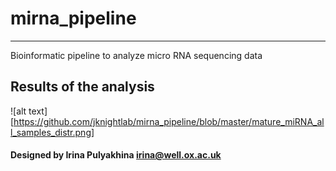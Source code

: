 # mirna_pipeline
--------------------------------------
Bioinformatic pipeline to analyze micro RNA sequencing data

## Results of the analysis



![alt text][https://github.com/jknightlab/mirna_pipeline/blob/master/mature_miRNA_all_samples_distr.png]


#### Designed by Irina Pulyakhina irina@well.ox.ac.uk
